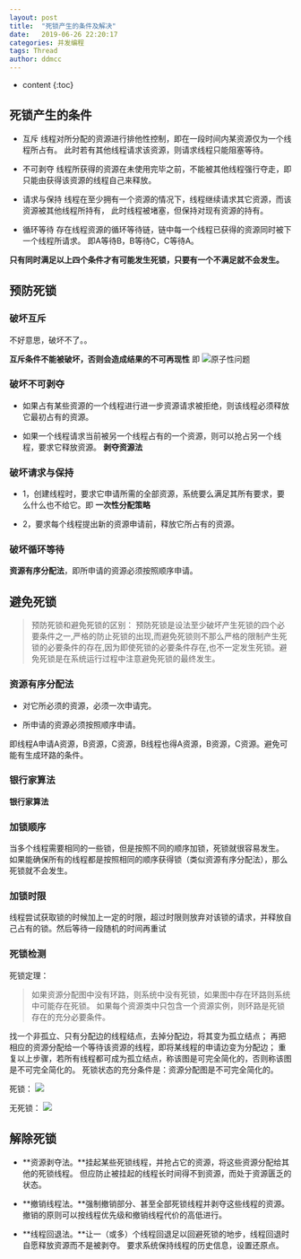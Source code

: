```yaml
---
layout: post
title:  "死锁产生的条件及解决"
date:   2019-06-26 22:20:17
categories: 并发编程
tags: Thread
author: ddmcc
---
```


* content
{:toc}


## 死锁产生的条件

- 互斥
线程对所分配的资源进行排他性控制，即在一段时间内某资源仅为一个线程所占有。
此时若有其他线程请求该资源，则请求线程只能阻塞等待。

- 不可剥夺
线程所获得的资源在未使用完毕之前，不能被其他线程强行夺走，即只能由获得该资源的线程自己来释放。





- 请求与保持
线程在至少拥有一个资源的情况下，线程继续请求其它资源，而该资源被其他线程所持有，
此时线程被堵塞，但保持对现有资源的持有。

- 循环等待
存在线程资源的循环等待链，链中每一个线程已获得的资源同时被下一个线程所请求。
即A等待B，B等待C，C等待A。

**只有同时满足以上四个条件才有可能发生死锁，只要有一个不满足就不会发生。**

## 预防死锁

### 破坏互斥
不好意思，破坏不了。。

**互斥条件不能被破坏，否则会造成结果的不可再现性** 即 
![原子性问题](https://ddmcc.space/2019/06/24/how-to-understand-thread-safety/#%E5%8E%9F%E5%AD%90%E6%80%A7%E9%97%AE%E9%A2%98)

### 破坏不可剥夺
- 如果占有某些资源的一个线程进行进一步资源请求被拒绝，则该线程必须释放它最初占有的资源。

- 如果一个线程请求当前被另一个线程占有的一个资源，则可以抢占另一个线程，要求它释放资源。 **剥夺资源法**

### 破坏请求与保持
- 1，创建线程时，要求它申请所需的全部资源，系统要么满足其所有要求，要么什么也不给它。即 **一次性分配策略**

- 2，要求每个线程提出新的资源申请前，释放它所占有的资源。

### 破坏循环等待
**资源有序分配法**，即所申请的资源必须按照顺序申请。

## 避免死锁

>预防死锁和避免死锁的区别： 
>预防死锁是设法至少破坏产生死锁的四个必要条件之一,严格的防止死锁的出现,而避免死锁则不那么严格的限制产生死锁的必要条件的存在,因为即使死锁的必要条件存在,也不一定发生死锁。避免死锁是在系统运行过程中注意避免死锁的最终发生。

### 资源有序分配法
- 对它所必须的资源，必须一次申请完。

- 所申请的资源必须按照顺序申请。

即线程A申请A资源，B资源，C资源，B线程也得A资源，B资源，C资源。避免可能有生成环路的条件。

### 银行家算法
**银行家算法**

### 加锁顺序
当多个线程需要相同的一些锁，但是按照不同的顺序加锁，死锁就很容易发生。
如果能确保所有的线程都是按照相同的顺序获得锁（类似资源有序分配法），那么死锁就不会发生。

### 加锁时限
线程尝试获取锁的时候加上一定的时限，超过时限则放弃对该锁的请求，并释放自己占有的锁。然后等待一段随机的时间再重试

### 死锁检测
死锁定理：

>如果资源分配图中没有环路，则系统中没有死锁，如果图中存在环路则系统中可能存在死锁。
>如果每个资源类中只包含一个资源实例，则环路是死锁存在的充分必要条件。

找一个非孤立、只有分配边的线程结点，去掉分配边，将其变为孤立结点；
再把相应的资源分配给一个等待该资源的线程，即将某线程的申请边变为分配边；
重复以上步骤，若所有线程都可成为孤立结点，称该图是可完全简化的，否则称该图是不可完全简化的。 
死锁状态的充分条件是：资源分配图是不可完全简化的。

死锁：
![](https://img-blog.csdn.net/2018072312123883?watermark/2/text/aHR0cHM6Ly9ibG9nLmNzZG4ubmV0L21hbmlhY3h4/font/5a6L5L2T/fontsize/400/fill/I0JBQkFCMA==/dissolve/70)

无死锁：
![](https://img-blog.csdn.net/20180723121304451?watermark/2/text/aHR0cHM6Ly9ibG9nLmNzZG4ubmV0L21hbmlhY3h4/font/5a6L5L2T/fontsize/400/fill/I0JBQkFCMA==/dissolve/70)


## 解除死锁

- **资源剥夺法。**挂起某些死锁线程，并抢占它的资源，将这些资源分配给其他的死锁线程。
但应防止被挂起的线程长时间得不到资源，而处于资源匮乏的状态。

- **撤销线程法。**强制撤销部分、甚至全部死锁线程并剥夺这些线程的资源。
撤销的原则可以按线程优先级和撤销线程代价的高低进行。

- **线程回退法。**让一（或多）个线程回退足以回避死锁的地步，线程回退时自愿释放资源而不是被剥夺。
要求系统保持线程的历史信息，设置还原点。


